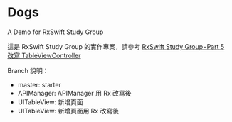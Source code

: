 # Dogs
A Demo for RxSwift Study Group

這是 RxSwift Study Group 的實作專案，請參考 [RxSwift Study Group - Part 5 改寫 TableViewController](https://medium.com/@jing.chc/rxswift-study-group-part-5-改寫-tableviewcontroller-a91e126bd89)

Branch 說明：
* master: starter
* APIManager: APIManager 用 Rx 改寫後
* UITableView: 新增頁面
* UITableView: 新增頁面用 Rx 改寫後
